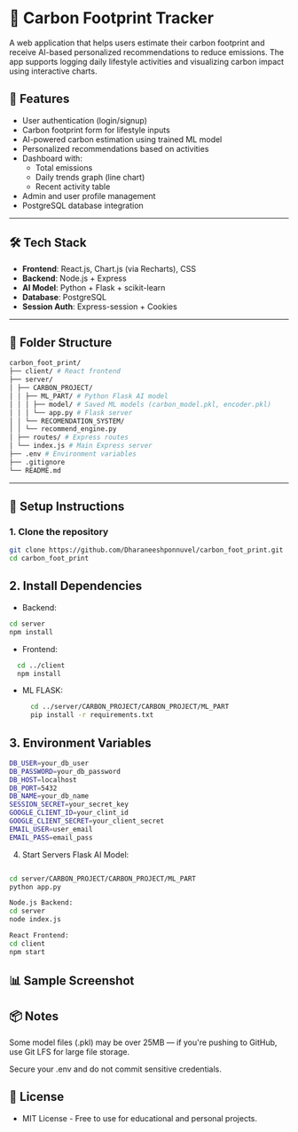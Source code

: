 # 🌱 Carbon Footprint Tracker

A web application that helps users estimate their carbon footprint and receive AI-based personalized recommendations to reduce emissions. The app supports logging daily lifestyle activities and visualizing carbon impact using interactive charts.

## 🧠 Features

- User authentication (login/signup)
- Carbon footprint form for lifestyle inputs
- AI-powered carbon estimation using trained ML model
- Personalized recommendations based on activities
- Dashboard with:
  - Total emissions
  - Daily trends graph (line chart)
  - Recent activity table
- Admin and user profile management
- PostgreSQL database integration

---

## 🛠 Tech Stack

- **Frontend**: React.js, Chart.js (via Recharts), CSS
- **Backend**: Node.js + Express
- **AI Model**: Python + Flask + scikit-learn
- **Database**: PostgreSQL
- **Session Auth**: Express-session + Cookies

---

## 🧩 Folder Structure
```bash
carbon_foot_print/
├── client/ # React frontend
├── server/
│ ├── CARBON_PROJECT/
│ │ ├── ML_PART/ # Python Flask AI model
│ │ │ ├── model/ # Saved ML models (carbon_model.pkl, encoder.pkl)
│ │ │ └── app.py # Flask server
│ │ └── RECOMENDATION_SYSTEM/
│ │ └── recommend_engine.py
│ ├── routes/ # Express routes
│ └── index.js # Main Express server
├── .env # Environment variables
├── .gitignore
└── README.md

```
---

## 🧪 Setup Instructions

### 1. Clone the repository

```bash
git clone https://github.com/Dharaneeshponnuvel/carbon_foot_print.git
cd carbon_foot_print
```
## 2. Install Dependencies
- Backend:
```bash
cd server
npm install
```

- Frontend:
```bash
  cd ../client
  npm install
```
- ML FLASK:
  ```bash
    cd ../server/CARBON_PROJECT/CARBON_PROJECT/ML_PART
    pip install -r requirements.txt
  ```

## 3. Environment Variables
```bash
DB_USER=your_db_user
DB_PASSWORD=your_db_password
DB_HOST=localhost
DB_PORT=5432
DB_NAME=your_db_name
SESSION_SECRET=your_secret_key
GOOGLE_CLIENT_ID=your_clint_id
GOOGLE_CLIENT_SECRET=your_client_secret
EMAIL_USER=user_email
EMAIL_PASS=email_pass
```

4. Start Servers
Flask AI Model:

```bash

cd server/CARBON_PROJECT/CARBON_PROJECT/ML_PART
python app.py
```
```bash
Node.js Backend:
cd server
node index.js
```
```bash
React Frontend:
cd client
npm start
```

## 📊 Sample Screenshot

## 📦 Notes
Some model files (.pkl) may be over 25MB — if you're pushing to GitHub, use Git LFS for large file storage.

Secure your .env and do not commit sensitive credentials.

## 📜 License
 - MIT License - Free to use for educational and personal projects.


